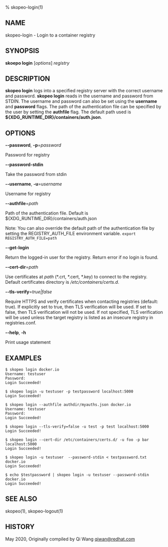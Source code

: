 % skopeo-login(1)

## NAME
skopeo\-login - Login to a container registry

## SYNOPSIS
**skoepo login** [*options*] *registry*

## DESCRIPTION
**skopeo login** logs into a specified registry server with the correct username
and password. **skopeo login** reads in the username and password from STDIN.
The username and password can also be set using the **username** and **password** flags.
The path of the authentication file can be specified by the user by setting the **authfile**
flag. The default path used is **${XDG\_RUNTIME\_DIR}/containers/auth.json**.

## OPTIONS

**--password**, **-p**=*password*

Password for registry

**--password-stdin**

Take the password from stdin

**--username**, **-u**=*username*

Username for registry

**--authfile**=*path*

Path of the authentication file. Default is ${XDG\_RUNTIME\_DIR}/containers/auth.json

Note: You can also override the default path of the authentication file by setting the REGISTRY\_AUTH\_FILE
environment variable. `export REGISTRY_AUTH_FILE=path`

**--get-login**

Return the logged-in user for the registry. Return error if no login is found.

**--cert-dir**=*path*

Use certificates at *path* (\*.crt, \*.cert, \*.key) to connect to the registry.
Default certificates directory is _/etc/containers/certs.d_.

**--tls-verify**=*true|false*

Require HTTPS and verify certificates when contacting registries (default: true). If explicitly set to true,
then TLS verification will be used. If set to false, then TLS verification will not be used. If not specified,
TLS verification will be used unless the target registry is listed as an insecure registry in registries.conf.

**--help**, **-h**

Print usage statement

## EXAMPLES

```
$ skopeo login docker.io
Username: testuser
Password:
Login Succeeded!
```

```
$ skopeo login -u testuser -p testpassword localhost:5000
Login Succeeded!
```

```
$ skopeo login --authfile authdir/myauths.json docker.io
Username: testuser
Password:
Login Succeeded!
```

```
$ skopeo login --tls-verify=false -u test -p test localhost:5000
Login Succeeded!
```

```
$ skopeo login --cert-dir /etc/containers/certs.d/ -u foo -p bar localhost:5000
Login Succeeded!
```

```
$ skopeo login -u testuser  --password-stdin < testpassword.txt docker.io
Login Succeeded!
```

```
$ echo $testpassword | skopeo login -u testuser --password-stdin docker.io
Login Succeeded!
```

## SEE ALSO
skopeo(1), skopeo-logout(1)

## HISTORY
May 2020, Originally compiled by Qi Wang <qiwan@redhat.com>
